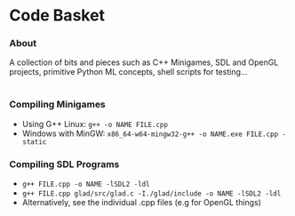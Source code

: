 # Code Basket

### About
A collection of bits and pieces such as C++ Minigames, SDL and OpenGL projects, primitive Python ML concepts, shell scripts for testing... <br><br>

### Compiling Minigames
- Using G++ Linux: `g++ -o NAME FILE.cpp`
- Windows with MinGW: `x86_64-w64-mingw32-g++ -o NAME.exe FILE.cpp -static`

### Compiling SDL Programs
- `g++ FILE.cpp -o NAME -lSDL2 -ldl`
- `g++ FILE.cpp glad/src/glad.c -I./glad/include -o NAME -lSDL2 -ldl`
- Alternatively, see the individual .cpp files (e.g for OpenGL things)
